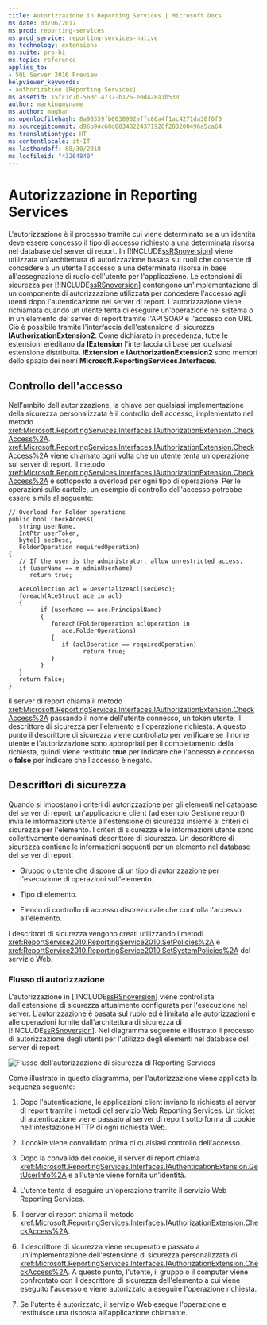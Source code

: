 ```yaml
---
title: Autorizzazione in Reporting Services | Microsoft Docs
ms.date: 03/06/2017
ms.prod: reporting-services
ms.prod_service: reporting-services-native
ms.technology: extensions
ms.suite: pro-bi
ms.topic: reference
applies_to:
- SQL Server 2016 Preview
helpviewer_keywords:
- authorization [Reporting Services]
ms.assetid: 15fc1c7b-560c-4737-b126-e0d428a1b530
author: markingmyname
ms.author: maghan
ms.openlocfilehash: 8a98359fb0038902effc86a4f1ac4271da30f6f0
ms.sourcegitcommit: d96b94c60d88340224371926f283200496a5ca64
ms.translationtype: HT
ms.contentlocale: it-IT
ms.lasthandoff: 08/30/2018
ms.locfileid: "43264840"
---
```

# <a name="authorization-in-reporting-services"></a>Autorizzazione in Reporting Services
  L'autorizzazione è il processo tramite cui viene determinato se a un'identità deve essere concesso il tipo di accesso richiesto a una determinata risorsa nel database del server di report. In [!INCLUDE[ssRSnoversion](../../../includes/ssrsnoversion-md.md)] viene utilizzata un'architettura di autorizzazione basata sui ruoli che consente di concedere a un utente l'accesso a una determinata risorsa in base all'assegnazione di ruolo dell'utente per l'applicazione. Le estensioni di sicurezza per [!INCLUDE[ssRSnoversion](../../../includes/ssrsnoversion-md.md)] contengono un'implementazione di un componente di autorizzazione utilizzata per concedere l'accesso agli utenti dopo l'autenticazione nel server di report. L'autorizzazione viene richiamata quando un utente tenta di eseguire un'operazione nel sistema o in un elemento del server di report tramite l'API SOAP e l'accesso con URL. Ciò è possibile tramite l'interfaccia dell'estensione di sicurezza **IAuthorizationExtension2**. Come dichiarato in precedenza, tutte le estensioni ereditano da **IExtension** l'interfaccia di base per qualsiasi estensione distribuita. **IExtension** e **IAuthorizationExtension2** sono membri dello spazio dei nomi **Microsoft.ReportingServices.Interfaces**.  
  
## <a name="checking-access"></a>Controllo dell'accesso  
 Nell'ambito dell'autorizzazione, la chiave per qualsiasi implementazione della sicurezza personalizzata è il controllo dell'accesso, implementato nel metodo <xref:Microsoft.ReportingServices.Interfaces.IAuthorizationExtension.CheckAccess%2A>. <xref:Microsoft.ReportingServices.Interfaces.IAuthorizationExtension.CheckAccess%2A> viene chiamato ogni volta che un utente tenta un'operazione sul server di report. Il metodo <xref:Microsoft.ReportingServices.Interfaces.IAuthorizationExtension.CheckAccess%2A> è sottoposto a overload per ogni tipo di operazione. Per le operazioni sulle cartelle, un esempio di controllo dell'accesso potrebbe essere simile al seguente:  
  
```  
// Overload for Folder operations  
public bool CheckAccess(  
   string userName,   
   IntPtr userToken,   
   byte[] secDesc,   
   FolderOperation requiredOperation)  
{  
   // If the user is the administrator, allow unrestricted access.  
   if (userName == m_adminUserName)   
      return true;  
  
   AceCollection acl = DeserializeAcl(secDesc);  
   foreach(AceStruct ace in acl)  
   {  
         if (userName == ace.PrincipalName)  
         {  
            foreach(FolderOperation aclOperation in   
               ace.FolderOperations)  
            {  
               if (aclOperation == requiredOperation)  
                     return true;  
            }  
         }  
   }  
   return false;  
}  
```  
  
 Il server di report chiama il metodo <xref:Microsoft.ReportingServices.Interfaces.IAuthorizationExtension.CheckAccess%2A> passando il nome dell'utente connesso, un token utente, il descrittore di sicurezza per l'elemento e l'operazione richiesta. A questo punto il descrittore di sicurezza viene controllato per verificare se il nome utente e l'autorizzazione sono appropriati per il completamento della richiesta, quindi viene restituito **true** per indicare che l'accesso è concesso o **false** per indicare che l'accesso è negato.  
  
## <a name="security-descriptors"></a>Descrittori di sicurezza  
 Quando si impostano i criteri di autorizzazione per gli elementi nel database del server di report, un'applicazione client (ad esempio Gestione report) invia le informazioni utente all'estensione di sicurezza insieme ai criteri di sicurezza per l'elemento. I criteri di sicurezza e le informazioni utente sono collettivamente denominati descrittore di sicurezza. Un descrittore di sicurezza contiene le informazioni seguenti per un elemento nel database del server di report:  
  
-   Gruppo o utente che dispone di un tipo di autorizzazione per l'esecuzione di operazioni sull'elemento.  
  
-   Tipo di elemento.  
  
-   Elenco di controllo di accesso discrezionale che controlla l'accesso all'elemento.  
  
 I descrittori di sicurezza vengono creati utilizzando i metodi <xref:ReportService2010.ReportingService2010.SetPolicies%2A> e <xref:ReportService2010.ReportingService2010.SetSystemPolicies%2A> del servizio Web.  
  
### <a name="authorization-flow"></a>Flusso di autorizzazione  
 L'autorizzazione in [!INCLUDE[ssRSnoversion](../../../includes/ssrsnoversion-md.md)] viene controllata dall'estensione di sicurezza attualmente configurata per l'esecuzione nel server. L'autorizzazione è basata sul ruolo ed è limitata alle autorizzazioni e alle operazioni fornite dall'architettura di sicurezza di [!INCLUDE[ssRSnoversion](../../../includes/ssrsnoversion-md.md)]. Nel diagramma seguente è illustrato il processo di autorizzazione degli utenti per l'utilizzo degli elementi nel database del server di report:  
  
 ![Flusso dell'autorizzazione di sicurezza di Reporting Services](../../../reporting-services/extensions/security-extension/media/rosettasecurityextensionauthorizationflow.gif "Flusso dell'autorizzazione di sicurezza di Reporting Services")  
  
 Come illustrato in questo diagramma, per l'autorizzazione viene applicata la sequenza seguente:  
  
1.  Dopo l'autenticazione, le applicazioni client inviano le richieste al server di report tramite i metodi del servizio Web Reporting Services. Un ticket di autenticazione viene passato al server di report sotto forma di cookie nell'intestazione HTTP di ogni richiesta Web.  
  
2.  Il cookie viene convalidato prima di qualsiasi controllo dell'accesso.  
  
3.  Dopo la convalida del cookie, il server di report chiama <xref:Microsoft.ReportingServices.Interfaces.IAuthenticationExtension.GetUserInfo%2A> e all'utente viene fornita un'identità.  
  
4.  L'utente tenta di eseguire un'operazione tramite il servizio Web Reporting Services.  
  
5.  Il server di report chiama il metodo <xref:Microsoft.ReportingServices.Interfaces.IAuthorizationExtension.CheckAccess%2A>.  
  
6.  Il descrittore di sicurezza viene recuperato e passato a un'implementazione dell'estensione di sicurezza personalizzata di <xref:Microsoft.ReportingServices.Interfaces.IAuthorizationExtension.CheckAccess%2A>. A questo punto, l'utente, il gruppo o il computer viene confrontato con il descrittore di sicurezza dell'elemento a cui viene eseguito l'accesso e viene autorizzato a eseguire l'operazione richiesta.  
  
7.  Se l'utente è autorizzato, il servizio Web esegue l'operazione e restituisce una risposta all'applicazione chiamante.  
  
  
